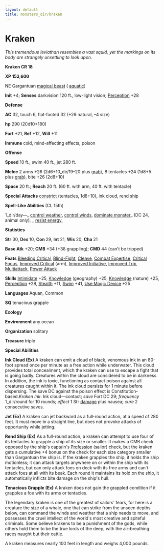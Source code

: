 ```yaml
---
layout: default
title: monsters_dir/kraken
---
```

# Kraken

_This tremendous leviathan resembles a vast squid, yet the markings on its body are strangely unsettling to look upon._

**Kraken CR 18**

**XP 153,600**

NE Gargantuan [magical beast](../creatureTypes#_magical-beast) ( [aquatic](../creatureTypes#_aquatic-subtype))

**Init** +4; **Senses** darkvision 120 ft., low-light vision; [Perception](../../skills_dir/perception#_perception) +28

**Defense**

**AC** 32, touch 6, flat-footed 32 (+26 natural, –4 size)

**hp** 290 (20d10+180)

**Fort** +21, **Ref** +12, **Will** +11

**Immune** cold, mind-affecting effects, poison

**Offense**

**Speed** 10 ft., swim 40 ft., jet 280 ft.

**Melee** 2 arms +26 (2d6+10_dir/19–20 plus [grab](../universalMonsterRules#_grab)), 8 tentacles +24 (1d8+5 plus [grab](../universalMonsterRules#_grab)), bite +26 (2d8+10)

**Space** 20 ft.; **Reach** 20 ft. (60 ft. with arm, 40 ft. with tentacle)

**Special**  **Attacks** [constrict](../universalMonsterRules#_constrict) (tentacles, 1d8+10), ink cloud, rend ship

**Spell-Like Abilities** (CL 15th)

1_dir/day—_ [control weather](../../spells_dir/controlWeather#_control-weather), [control winds](../../spells_dir/controlWinds#_control-winds), [dominate monster](../../spells_dir/dominateMonster#_dominate-monster)_ (DC 24, animal only), _ [resist energy](../../spells_dir/resistEnergy#_resist-energy)_

**Statistics**

**Str** 30, **Dex** 10, **Con** 29, **Int** 21, **Wis** 20, **Cha** 21

**Base Atk** +20; **CMB** +34 (+38 grappling); **CMD** 44 (can't be tripped)

**Feats** [Bleeding Critical](../../feats#_bleeding-critical), [Blind-Fight](../../feats#_blind-fight), [Cleave](../../feats#_cleave), [Combat Expertise](../../feats#_combat-expertise), [Critical Focus](../../feats#_critical-focus), [Improved Critical](../../feats#_improved-critical) (arm), [Improved Initiative](../../feats#_improved-initiative), [Improved Trip](../../feats#_improved-trip), [Multiattack](../monsterFeats#_multiattack), [Power Attack](../../feats#_power-attack)

**Skills** [Intimidate](../../skills_dir/intimidate#_intimidate) +25, [Knowledge](../../skills_dir/knowledge#_knowledge) (geography) +25, [Knowledge](../../skills_dir/knowledge#_knowledge) (nature) +25, [Perception](../../skills_dir/perception#_perception) +28, [Stealth](../../skills_dir/stealth#_stealth) +11, [Swim](../../skills_dir/swim#_swim) +41, [Use Magic Device](../../skills_dir/useMagicDevice#_use-magic-device) +25

**Languages** Aquan, Common

**SQ** tenacious grapple

**Ecology**

**Environment** any ocean

**Organization** solitary

**Treasure** triple

**Special Abilities**

**Ink Cloud (Ex)** A kraken can emit a cloud of black, venomous ink in an 80-foot spread once per minute as a free action while underwater. This cloud provides total concealment, which the kraken can use to escape a fight that is going badly. Creatures within the cloud are considered to be in darkness. In addition, the ink is toxic, functioning as contact poison against all creatures caught within it. The ink cloud persists for 1 minute before dispersing. The save DC against the poison effect is Constitution-based._Kraken Ink_: Ink cloud—contact; _save_ Fort DC 29; _frequency_ 1_dir/round for 10 rounds; _effect_ 1 Str [damage](../universalMonsterRules#_ability-damage-and-drain) plus nausea; _cure_ 2 consecutive saves.

**Jet (Ex)** A kraken can jet backward as a full-round action, at a speed of 280 feet. It must move in a straight line, but does not provoke attacks of opportunity while jetting.

**Rend Ship (Ex)** As a full-round action, a kraken can attempt to use four of its tentacles to grapple a ship of its size or smaller. It makes a CMB check opposed by the ship's captain's [Profession](../../skills_dir/profession#_profession) (sailor) check, but the kraken gets a cumulative +4 bonus on the check for each size category smaller than Gargantuan the ship is. If the kraken grapples the ship, it holds the ship motionless; it can attack targets anywhere on or within the ship with its tentacles, but can only attack foes on deck with its free arms and can't attack foes at all with its beak. Each round it maintains its hold on the ship, it automatically inflicts bite damage on the ship's hull.

**Tenacious Grapple (Ex)** A kraken does not gain the grappled condition if it grapples a foe with its arms or tentacles.

The legendary kraken is one of the greatest of sailors' fears, for here is a creature the size of a whale, one that can strike from the unseen depths below, can command the winds and weather that a ship needs to move, and possesses the cruel intellect of the world's most creative and spiteful criminals. Some believe krakens to be a punishment of the gods, while others hold them to be the true lords of the deep, with the air-breathing races naught but their cattle.

A kraken measures nearly 100 feet in length and weighs 4,000 pounds.

